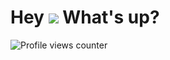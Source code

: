 Hey ![](https://user-images.githubusercontent.com/18350557/176309783-0785949b-9127-417c-8b55-ab5a4333674e.gif) What's up?
============================================================================================================================








![Profile views counter](https://komarev.com/ghpvc/?username=wangz30&&style=flat-square)  
  
